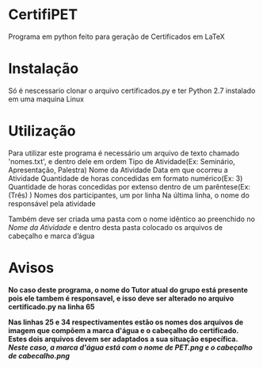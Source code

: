 # CertifiPET
Programa em python feito para geração de Certificados em LaTeX

# Instalação
Só é nescessario clonar o arquivo certificados.py e ter Python 2.7 instalado em uma maquina Linux

# Utilização

Para utilizar este programa é necessário um arquivo de texto chamado 'nomes.txt', e dentro dele em ordem
Tipo de Atividade(Ex: Seminário, Apresentação, Palestra)
Nome da Atividade
Data em que ocorreu a Atividade
Quantidade de horas concedidas em formato numérico(Ex: 3)
Quantidade de horas concedidas por extenso dentro de um parêntese(Ex: (Três) )
Nomes dos participantes, um por linha
Na última linha, o nome do responsável pela atividade

Também deve ser criada uma pasta com o nome idêntico ao preenchido no *Nome da Atividade* e dentro desta pasta colocado os arquivos de cabeçalho e marca d’água

# Avisos

**No caso deste programa, o nome do Tutor atual do grupo está presente pois ele tambem é responsavel, e isso deve ser alterado no arquivo certificado.py na linha 65**

**Nas linhas 25 e 34 respectivamentes estão os nomes dos arquivos de imagem que compõem a marca d'água e o cabeçalho do certificado. Estes dois arquivos devem ser adaptados a sua situação específica. *Neste caso, a marca d'água está com o nome de PET.png e o cabeçalho de cabecalho.png***



